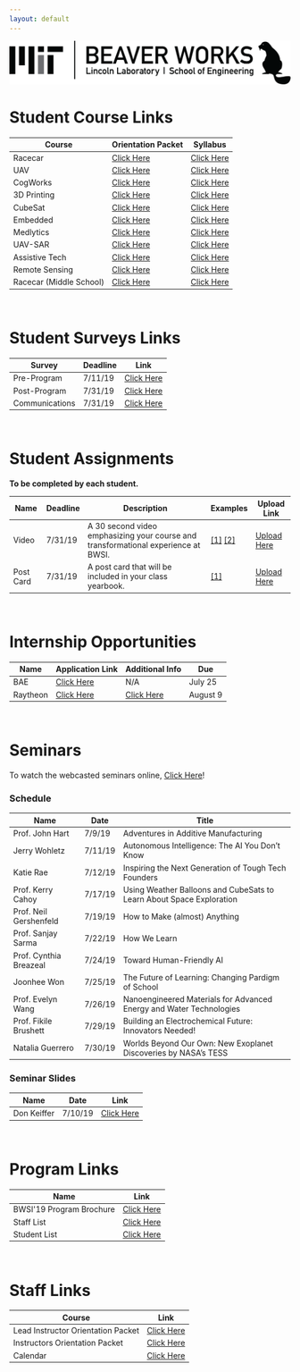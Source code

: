 ```yaml
---
layout: default
---
```

![BWSI](./assets/img/logo-full.png)

# Student Course Links

| Course | Orientation Packet | Syllabus |
| ------ | ------------------ | -------- |
| Racecar | [Click Here](https://drive.google.com/file/d/12aDJJZVbDnfC57evqTdtu9WWM_dCFfRJ/view?usp=sharing) | [Click Here](https://drive.google.com/file/d/1Hs_wsW0Wf0JK6mV4YuWQe9wPuuEkTMC8/view?usp=sharing) |
| UAV | [Click Here](https://drive.google.com/file/d/1AEsCXamPX_5H4aGzU9944Txyxpq8ct4p/view?usp=sharing) | [Click Here](https://drive.google.com/file/d/12gDWrbvQ6lcEM7pATHxEf4Wc-x2JP5pi/view?usp=sharing) |
| CogWorks | [Click Here](https://drive.google.com/file/d/1qDG84qfkpXVIGJN0HVF_X5jgAM2ldXxV/view?usp=sharing) | [Click Here](https://drive.google.com/file/d/1B7fWrEHcds6CyQeD4ChRQ39cygKlwY38/view?usp=sharing) |
| 3D Printing | [Click Here](https://drive.google.com/file/d/1eULzHOGASmNEomgvF1s8v5yAQrKNPlUu/view?usp=sharing) | [Click Here](https://drive.google.com/file/d/1dhvT15XgVZ1o_7JHNjfK4ro0WJapHzkb/view?usp=sharing) |
| CubeSat | [Click Here](https://drive.google.com/file/d/1aeHqIxK4G0Kv-yaTI_t_mNX_YHgczGFd/view?usp=sharing) | [Click Here](https://drive.google.com/file/d/1Inn-eADDLnTRTnudXp80835OKs8ay2Jv/view?usp=sharing) |
| Embedded | [Click Here](https://drive.google.com/file/d/1W8k9Vvd3WkK08ls-3cqKHp6A4uojs1Vs/view?usp=sharing) | [Click Here](https://drive.google.com/file/d/13-t4R4SaISDZypFOPpfMAZR--Nl0OMlg/view?usp=sharing) |
| Medlytics | [Click Here](https://drive.google.com/file/d/1esh6Y9h3qnsb8OSKIKP-Dz0QsMBMvpfh/view?usp=sharing) | [Click Here](https://drive.google.com/file/d/1MqH_uZpj6jhS-czXeXuw9eaPdFT33Psf/view?usp=sharing) |
| UAV-SAR | [Click Here](https://drive.google.com/file/d/1eFTEsfdziLlYyfdNeggMU9R0M9yA6Ge8/view?usp=sharing) | [Click Here](https://drive.google.com/file/d/1UyMIpbCWXOu5q9CR_1aYVGpyssQ6BdgT/view?usp=sharing) |
| Assistive Tech | [Click Here](https://drive.google.com/file/d/1M48whYhvRJxvrbda06ednzGDDfPMP05H/view?usp=sharing) | [Click Here]( https://drive.google.com/file/d/1NX97Ur7Sp9ok4Te1a22ZncnIG9dzBjHh/view?usp=sharing) |
| Remote Sensing | [Click Here](https://drive.google.com/file/d/1xT6-MJ3ijQ0-J2vSp_oQ0ljkFWCka4uZ/view?usp=sharing) | [Click Here](https://drive.google.com/file/d/1QjEEw-63NyvLLNmulj7ElPwuFJdqyEP5/view?usp=sharing) |
| Racecar (Middle School) | [Click Here](https://drive.google.com/file/d/1ZTU0sn02oI_mZ_ypvP0oO86XadcVU3wT/view) | [Click Here](https://drive.google.com/file/d/19E8G032gIjifUlle7j3gtzvyhoCcy2y1/view) |

<br/>

# Student Surveys Links

| Survey | Deadline | Link |
| ------ | -------- | ---- |
| Pre-Program | 7/11/19 | [Click Here](https://mit-bwsi.formstack.com/forms/bwsi_2019__student_survey_preprogram_) |
| Post-Program | 7/31/19 | [Click Here](https://mit-bwsi.formstack.com/forms/bwsi_2019_student_survey_postprogram_) |
| Communications | 7/31/19 | [Click Here](https://mit-bwsi.formstack.com/forms/bwsi_2019__communications_survey)

<br/>
 
# Student Assignments

__To be completed by each student.__

| Name | Deadline | Description | Examples | Upload Link |
| ---- | -------- | ----------- | -------- | ----------- |
| Video | 7/31/19 | A 30 second video emphasizing your course and transformational experience at BWSI. | [[1]](https://drive.google.com/file/d/1F-vP8NcrDRrVUbPGFaYjToiHWA_v9uAN/view?usp=sharing) [[2]](https://drive.google.com/file/d/1Kj56vio2JhtkeAlZlXiWK8zsx9HMxyEj/view?usp=sharing) | [Upload Here](https://docs.google.com/forms/d/1YaQ-uSHbExGMmAletvIm-RqRru997V0LUcnUUQjbhjU/edit#responses) |
| Post Card | 7/31/19 | A post card that will be included in your class yearbook. |[[1]](https://drive.google.com/file/d/1qOhY6brnW0HZ4JQeN2JLooeoECe-vkst/view?usp=sharing) | [Upload Here](https://docs.google.com/forms/d/e/1FAIpQLSeTB_lGWjXCpd5H7_iWYtD0AqNGcW-wGOA1Fo0FlYWit5ZW1g/viewform) |

<br/>

# Internship Opportunities

| Name | Application Link | Additional Info | Due |
| ---- | ---------------- | --------------- | --- |
| BAE  | [Click Here](https://jobs.baesystems.com/global/en/job/52546BR/Engineering-Intern-High-School-Graduates-Class-of-2020) | N/A | July 25 |
| Raytheon | [Click Here](https://raytheon.com/beaverworks) | [Click Here](https://drive.google.com/file/d/1CGYb-bRBJD7sD1Rl7ISKg79iJx0dLs0r/view) | August 9 |

<br/>

# Seminars

To watch the webcasted seminars online, [Click Here](http://web.mit.edu/webcast/beaverworks/sum2019/)!

### Schedule

| Name | Date | Title |
| ---- | ---- | ----- |
| Prof. John Hart | 7/9/19 | Adventures in Additive Manufacturing |
| Jerry Wohletz | 7/11/19 | Autonomous Intelligence: The AI You Don’t Know |
| Katie Rae | 7/12/19 | Inspiring the Next Generation of Tough Tech Founders |
| Prof. Kerry Cahoy | 7/17/19 | Using Weather Balloons and CubeSats to Learn About Space Exploration |
| Prof. Neil Gershenfeld | 7/19/19 | How to Make (almost) Anything |
| Prof. Sanjay Sarma | 7/22/19 | How We Learn |
| Prof. Cynthia Breazeal | 7/24/19 | Toward Human-Friendly AI |
| Joonhee Won | 7/25/19 | The Future of Learning: Changing Pardigm of School |
| Prof. Evelyn Wang | 7/26/19 | Nanoengineered Materials for Advanced Energy and Water Technologies |
| Prof. Fikile Brushett | 7/29/19 | Building an Electrochemical Future: Innovators Needed! |
| Natalia Guerrero | 7/30/19 | Worlds Beyond Our Own: New Exoplanet Discoveries by NASA’s TESS |

### Seminar Slides

| Name | Date | Link |
| ---- | ---- | ---- |
| Don Keiffer | 7/10/19 | [Click Here](https://drive.google.com/file/d/11Har-oYwBBjuBVygDPG5j5Ve8vp5DTH-/view?usp=sharing) |

<br/>

# Program Links

| Name | Link |
| ---- | ---- |
| BWSI'19 Program Brochure | [Click Here](https://drive.google.com/file/d/1f6MtWChhFetyJVoSkKW4KYEGOP3-rO66/view?usp=sharing) |
| Staff List | [Click Here](https://docs.google.com/document/d/1oD41npMcMWC7HpVsdCkwTN9YD_uZM62C41skchSb5LM/edit?usp=sharing) |
| Student List | [Click Here](https://drive.google.com/file/d/1pdqKJ4REwHe5KZdKJblzQy0EI2xICj1i/view) |

<br/>

# Staff Links

| Course | Link |
| ------ | ---- |
| Lead Instructor Orientation Packet | [Click Here](https://drive.google.com/file/d/14zvWTPmdL5d_xRpTMRjialr7Ll8L2Xyv/view?usp=sharing) |
| Instructors Orientation Packet | [Click Here](https://drive.google.com/file/d/1oHEUjkCau0G1BEQpQC9IvvHTmII6otLy/view?usp=sharing) |
| Calendar | [Click Here](https://calendar.google.com/calendar?cid=bWl0bGxiZWF2ZXJ3b3Jrc0BnbWFpbC5jb20) |

<br/>
